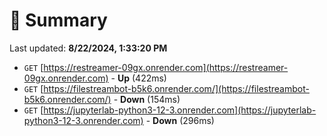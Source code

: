 # 📖 Summary
Last updated: **8/22/2024, 1:33:20 PM**

- `GET` [https://restreamer-09gx.onrender.com](https://restreamer-09gx.onrender.com) - **Up** (422ms)
- `GET` [https://filestreambot-b5k6.onrender.com/](https://filestreambot-b5k6.onrender.com/) - **Down** (154ms)
- `GET` [https://jupyterlab-python3-12-3.onrender.com](https://jupyterlab-python3-12-3.onrender.com) - **Down** (296ms)
